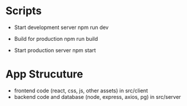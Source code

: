 # Scripts 

* Start development server
npm run dev

* Build for production
npm run build

* Start production server
npm start

# App Strucuture 
- frontend code (react, css, js, other assets) in src/client
- backend code and database (node, express, axios, pg) in src/server

